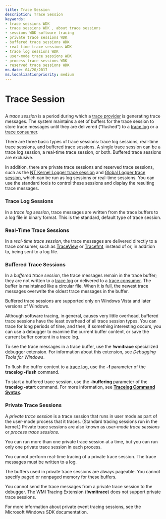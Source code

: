 ```yaml
---
title: Trace Session
description: Trace Session
keywords:
- trace sessions WDK
- trace sessions WDK , about trace sessions
- sessions WDK software tracing
- private trace sessions WDK
- buffered trace sessions WDK
- real-time trace sessions WDK
- trace log sessions WDK
- user-mode trace sessions WDK
- process trace sessions WDK
- reserved trace sessions WDK
ms.date: 04/20/2017
ms.localizationpriority: medium
---
```


# Trace Session


## <span id="ddk_trace_session_tools"></span><span id="DDK_TRACE_SESSION_TOOLS"></span>


A *trace session* is a period during which a [trace provider](trace-provider.md) is generating trace messages. The system maintains a set of buffers for the trace session to store trace messages until they are delivered ("flushed") to a [trace log](trace-log.md) or a [trace consumer](trace-consumer.md).

There are three basic types of trace sessions: trace log sessions, real-time trace sessions, and buffered trace sessions. A single trace session can be a trace log session, a real-time trace session, or both. Buffered trace sessions are exclusive.

In addition, there are private trace sessions and reserved trace sessions, such as the [NT Kernel Logger trace session](nt-kernel-logger-trace-session.md) and [Global Logger trace session](global-logger-trace-session.md), which can be run as log sessions or real-time sessions. You can use the standard tools to control these sessions and display the resulting trace messages.

### <span id="ddk_trace_log_sessions_tools"></span><span id="DDK_TRACE_LOG_SESSIONS_TOOLS"></span>Trace Log Sessions

In a *trace log session*, trace messages are written from the trace buffers to a log file in binary format. This is the standard, default type of trace session.

### <span id="ddk_real_time_trace_sessions_tools"></span><span id="DDK_REAL_TIME_TRACE_SESSIONS_TOOLS"></span>Real-Time Trace Sessions

In a *real-time trace session*, the trace messages are delivered directly to a trace consumer, such as [TraceView](traceview.md) or [Tracefmt](tracefmt.md), instead of or, in addition to, being sent to a log file.

### <span id="ddk_buffered_trace_sessions_tools"></span><span id="DDK_BUFFERED_TRACE_SESSIONS_TOOLS"></span>Buffered Trace Sessions

In a *buffered trace session*, the trace messages remain in the trace buffer; they are not written to a [trace log](trace-log.md) or delivered to a [trace consumer](trace-consumer.md). The buffer is maintained like a circular file. When it is full, the newest trace messages overwrite the oldest trace messages in the buffer.

Buffered trace sessions are supported only on Windows Vista and later versions of Windows.

Although software tracing, in general, causes very little overhead, buffered trace sessions have the least overhead of all trace session types. You can trace for long periods of time, and then, if something interesting occurs, you can use a debugger to examine the current buffer content, or save the current buffer content in a trace log.

To see the trace messages in a trace buffer, use the **!wmitrace** specialized debugger extension. For information about this extension, see *Debugging Tools for Windows*.

To flush the buffer content to a [trace log](trace-log.md), use the **-f** parameter of the **tracelog -flush** command.

To start a buffered trace session, use the **-buffering** parameter of the **tracelog -start** command. For more information, see [**Tracelog Command Syntax**](tracelog-command-syntax.md).

### <span id="ddk_private_trace_sessions_tools"></span><span id="DDK_PRIVATE_TRACE_SESSIONS_TOOLS"></span>Private Trace Sessions

A *private trace session* is a trace session that runs in user mode as part of the user-mode process that it traces. (Standard tracing sessions run in the kernel.) Private trace sessions are also known as *user-mode trace sessions* or *process trace sessions*.

You can run more than one private trace session at a time, but you can run only one private trace session in each process.

You cannot perform real-time tracing of a private trace session. The trace messages must be written to a log.

The buffers used in private trace sessions are always pageable. You cannot specify paged or nonpaged memory for these buffers.

You cannot send the trace messages from a private trace session to the debugger. The WMI Tracing Extension (**!wmitrace**) does not support private trace sessions.

For more information about private event tracing sessions, see the Microsoft Windows SDK documentation.

 

 





